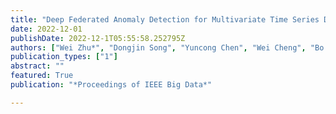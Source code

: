 ```yaml
---
title: "Deep Federated Anomaly Detection for Multivariate Time Series Data"
date: 2022-12-01
publishDate: 2022-12-1T05:55:58.252795Z
authors: ["Wei Zhu*", "Dongjin Song", "Yuncong Chen", "Wei Cheng", "Bo Zong"]
publication_types: ["1"]
abstract: ""
featured: True
publication: "*Proceedings of IEEE Big Data*"

---
```

